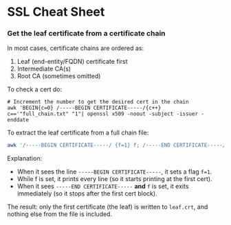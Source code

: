 # SSL Cheat Sheet

### Get the leaf certificate from a certificate chain

In most cases, certificate chains are ordered as:

1. Leaf (end-entity/FQDN) certificate first
2. Intermediate CA(s)
3. Root CA (sometimes omitted)

To check a cert do:

```
# Increment the number to get the desired cert in the chain
awk 'BEGIN{c=0} /-----BEGIN CERTIFICATE-----/{c++} c=='"full_chain.txt" "1"| openssl x509 -noout -subject -issuer -enddate
```

To extract the leaf certificate from a full chain file:


```bash
awk '/-----BEGIN CERTIFICATE-----/ {f=1} f; /-----END CERTIFICATE-----/ {if(f){exit}}' full_chain.crt > leaf.crt
```

Explanation:

- When it sees the line `-----BEGIN CERTIFICATE-----`, it sets a flag `f=1`.
- While f is set, it prints every line (so it starts printing at the first cert).
- When it sees `-----END CERTIFICATE-----` **and** `f` is set, it exits immediately (so it stops after the first cert block).

The result: only the first certificate (the leaf) is written to `leaf.crt`, and nothing else from the file is included.